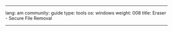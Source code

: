 

---

lang: am
community: guide
type: tools
os: windows
weight: 008
title: Eraser - Secure File Removal

---

<stub>

